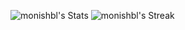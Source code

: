![monishbl's Stats](https://github-readme-stats.vercel.app/api?username=monishbl&theme=dark&show_icons=true&hide_border=true&count_private=true)
![monishbl's Streak](https://github-readme-streak-stats.herokuapp.com/?user=monishbl&theme=dark&hide_border=true)
<!-- ![monishbl's Top Languages](https://github-readme-stats.vercel.app/api/top-langs/?username=monishbl&theme=dark&show_icons=true&hide_border=true&layout=compact) -->
